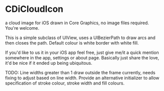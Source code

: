 CDiCloudIcon
============

a cloud image for iOS drawn in Core Graphics, no image files required. You're welcome.

This is a simple subclass of UIView, uses a UIBezierPath to draw arcs and then closes the path.
Default colour is white border with white fill.

If you'd like to us it in your iOS app feel free, just give me/it a quick mention somewhere in the app, settings or about page.
Basically just share the love, it'd be nice if it ended up being ubiquitous.

TODO:
Line widths greater than 1 draw outside the frame currently, needs fixing to adjust based on line width.
Provide an alternative initializer to allow specification of stroke colour, stroke width and fill colours.

